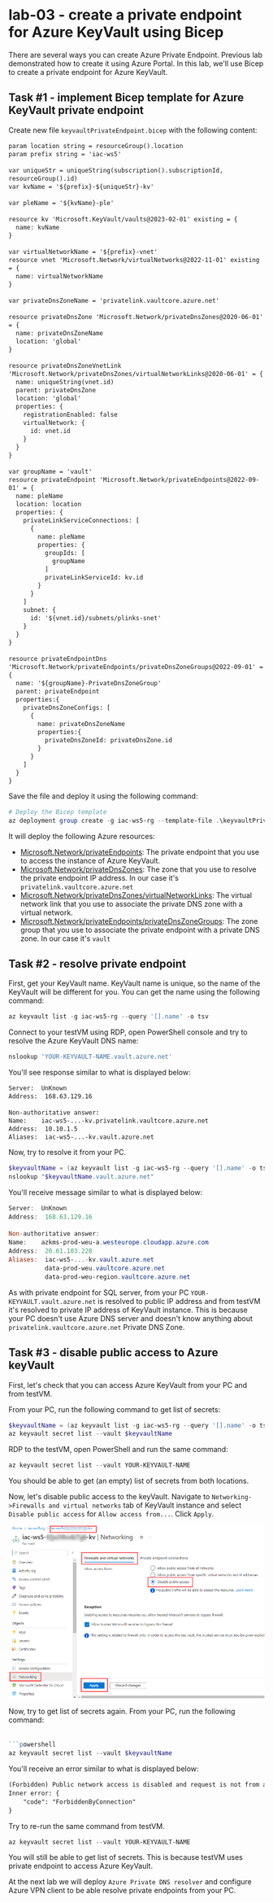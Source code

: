 # lab-03 - create a private endpoint for Azure KeyVault using Bicep

There are several ways you can create Azure Private Endpoint. Previous lab demonstrated how to create it using Azure Portal. In this lab, we'll use Bicep to create a private endpoint for Azure KeyVault.

## Task #1 - implement Bicep template for Azure KeyVault private endpoint

Create new file `keyvaultPrivateEndpoint.bicep` with the following content:

```bicep
param location string = resourceGroup().location
param prefix string = 'iac-ws5'

var uniqueStr = uniqueString(subscription().subscriptionId, resourceGroup().id)
var kvName = '${prefix}-${uniqueStr}-kv'

var pleName = '${kvName}-ple'

resource kv 'Microsoft.KeyVault/vaults@2023-02-01' existing = {
  name: kvName
}

var virtualNetworkName = '${prefix}-vnet'
resource vnet 'Microsoft.Network/virtualNetworks@2022-11-01' existing = {
  name: virtualNetworkName
}

var privateDnsZoneName = 'privatelink.vaultcore.azure.net' 

resource privateDnsZone 'Microsoft.Network/privateDnsZones@2020-06-01' = {
  name: privateDnsZoneName
  location: 'global'
}

resource privateDnsZoneVnetLink 'Microsoft.Network/privateDnsZones/virtualNetworkLinks@2020-06-01' = {
  name: uniqueString(vnet.id)
  parent: privateDnsZone
  location: 'global'
  properties: {
    registrationEnabled: false
    virtualNetwork: {
      id: vnet.id
    }
  }  
}

var groupName = 'vault'
resource privateEndpoint 'Microsoft.Network/privateEndpoints@2022-09-01' = {
  name: pleName
  location: location
  properties: {
    privateLinkServiceConnections: [
      {
        name: pleName
        properties: {
          groupIds: [
            groupName
          ]
          privateLinkServiceId: kv.id
        }
      }
    ]
    subnet: {
      id: '${vnet.id}/subnets/plinks-snet'
    }
  }
}

resource privateEndpointDns 'Microsoft.Network/privateEndpoints/privateDnsZoneGroups@2022-09-01' = {
  name: '${groupName}-PrivateDnsZoneGroup'
  parent: privateEndpoint
  properties:{
    privateDnsZoneConfigs: [
      {
        name: privateDnsZoneName
        properties:{
          privateDnsZoneId: privateDnsZone.id
        }
      }
    ]
  }
}
```

Save the file and deploy it using the following command:

```powershell
# Deploy the Bicep template
az deployment group create -g iac-ws5-rg --template-file .\keyvaultPrivateEndpoint.bicep -n 'Deploy-KeyVault-PrivateEndpoint'
```

It will deploy the following Azure resources:

- [Microsoft.Network/privateEndpoints](https://learn.microsoft.com/en-us/azure/templates/microsoft.network/privateendpoints): The private endpoint that you use to access the instance of Azure KeyVault.
- [Microsoft.Network/privateDnsZones](https://learn.microsoft.com/en-us/azure/templates/microsoft.network/privatednszones): The zone that you use to resolve the private endpoint IP address. In our case it's `privatelink.vaultcore.azure.net`
- [Microsoft.Network/privateDnsZones/virtualNetworkLinks](https://learn.microsoft.com/en-us/azure/templates/microsoft.network/privatednszones/virtualnetworklinks): The virtual network link that you use to associate the private DNS zone with a virtual network.
- [Microsoft.Network/privateEndpoints/privateDnsZoneGroups](https://learn.microsoft.com/en-us/azure/templates/microsoft.network/privateendpoints/privateDnsZoneGroups): The zone group that you use to associate the private endpoint with a private DNS zone. In our case it's `vault`

## Task #2 - resolve private endpoint

First, get your KeyVault name. KeyVault name is unique, so the name of the KeyVault will be different for you. You can get the name using the following command:

```powershell
az keyvault list -g iac-ws5-rg --query '[].name' -o tsv
```

Connect to your testVM using RDP, open PowerShell console and try to resolve the Azure KeyVault DNS name:

```powershell
nslookup 'YOUR-KEYVAULT-NAME.vault.azure.net'
```

You'll see response similar to what is displayed below:

```text
Server:  UnKnown
Address:  168.63.129.16

Non-authoritative answer:
Name:    iac-ws5-...-kv.privatelink.vaultcore.azure.net
Address:  10.10.1.5
Aliases:  iac-ws5-...-kv.vault.azure.net
```

Now, try to resolve it from your PC. 


```powershell
$keyvaultName = (az keyvault list -g iac-ws5-rg --query '[].name' -o tsv)
nslookup "$keyvaultName.vault.azure.net"
```	

You'll receive message similar to what is displayed below:

```powershell
Server:  UnKnown
Address:  168.63.129.16

Non-authoritative answer:
Name:    azkms-prod-weu-a.westeurope.cloudapp.azure.com
Address:  20.61.103.228
Aliases:  iac-ws5-...-kv.vault.azure.net
          data-prod-weu.vaultcore.azure.net
          data-prod-weu-region.vaultcore.azure.net
```

As with private endpoint for SQL server, from your PC `YOUR-KEYVAULT.vault.azure.net` is resolved to public IP address and from testVM it's resolved to private IP address of KeyVault instance. 
This is because your PC doesn't use Azure DNS server and doesn't know anything about `privatelink.vaultcore.azure.net` Private DNS Zone.  

## Task #3 - disable public access to Azure keyVault

First, let's check that you can access Azure KeyVault from your PC and from testVM. 

From your PC, run the following command to get list of secrets:

```powershell
$keyvaultName = (az keyvault list -g iac-ws5-rg --query '[].name' -o tsv)
az keyvault secret list --vault $keyvaultName
```

RDP to the testVM, open PowerShell and run the same command:

```powershell
az keyvault secret list --vault YOUR-KEYVAULT-NAME
```

You should be able to get (an empty) list of secrets from both locations.

Now, let's disable public access to the keyVault. Navigate to `Networking->Firewalls and virtual networks` tab of KeyVault instance and select `Disable public access` for `Allow access from...`. Click `Apply`.

![01](../../assets/images/lab-03/kv1.png)


Now, try to get list of secrets again. From your PC, run the following command:

```powershell

```powershell
az keyvault secret list --vault $keyvaultName
```

You'll receive an error similar to what is displayed below:

```txt
(Forbidden) Public network access is disabled and request is not from a trusted service nor via an approved private link.
Inner error: {
    "code": "ForbiddenByConnection"
}    
```

Try to re-run the same command from testVM. 

```powershell
az keyvault secret list --vault YOUR-KEYVAULT-NAME
```

You will still be able to get list of secrets. This is because testVM uses private endpoint to access Azure KeyVault.

At the next lab we will deploy `Azure Private DNS resolver` and configure Azure VPN client to be able resolve private endpoints from your PC.